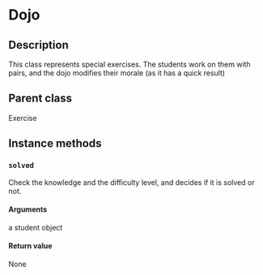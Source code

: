 # Dojo

## Description
This class represents special exercises. The students work on them with pairs, and the dojo modifies their morale
(as it has a quick result)

## Parent class
Exercise

## Instance methods

### ```solved```
Check the knowledge and the difficulty level, and decides if it is solved or not.

#### Arguments

a student object

#### Return value

None

